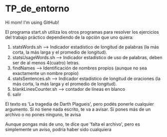 # TP_de_entorno

Hi mom! I'm using GitHub!

El programa start.sh utiliza los otros programas para resolver los ejercicios del trabajo práctico dependiendo de la opción que uno quiera:

1) statsWords.sh --> Indicador estadístico de longitud de palabras (la más corta, la más larga y el
promedio de longitud).
2) statsUsageWords.sh --> Indicador estadístico de uso de palabras, deben ser de al menos 4(cuatro)
letras.
3) findNames --> Identificación de nombres propios (aunque no sea exactamente un nombre propio)
4) statsSentences.sh --> Indicador estadístico de longitud de oraciones (la más corta, la más larga y el
promedio de longitud).
5) blankLinesCounter.sh --> contador de líneas en blanco
6) salir

El texto es 'La tragedia de Darth Plagueis', pero podés ponerle cualquier argumento. Si no tiene nada escrito, te va a avisar.
Si pones más de un archivo o no pones ninguno, te avisa

Aunque pongas más de uno, te dice que 'falta el archivo', pero es simplemente un aviso, podría haber sido cualquiera

